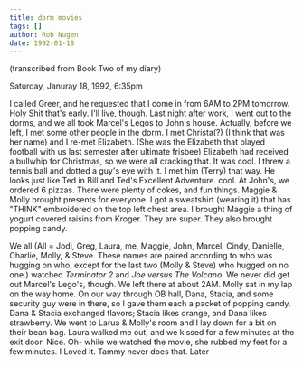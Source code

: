 ```yaml
---
title: dorm movies
tags: []
author: Rob Nugen
date: 1992-01-18
---
```


<p class=note>(transcribed from Book Two of my diary)</p>

<p class=date>Saturday, Januray 18, 1992, 6:35pm</p>

<p>I called Greer, and he requested that I come in from 6AM to 2PM
tomorrow.  Holy Shit that's early.  I'll live, though.  Last night
after work, I went out to the dorms, and we all took Marcel's Legos to
John's house.  Actually, before we left, I met some other people in
the dorm.  I met Christa(?) (I think that was her name) and I re-met
Elizabeth.  (She was the Elizabeth that played football with us last
semester after ultimate frisbee) Elizabeth had received a bullwhip for
Christmas, so we were all cracking that.  It was cool.  I threw a
tennis ball and dotted a guy's eye with it.  I met him (Terry) that
way.  He looks just like Ted in Bill and Ted's Excellent Adventure.
cool.  At John's, we ordered 6 pizzas.  There were plenty of cokes,
and fun things.  Maggie & Molly brought presents for everyone.  I got
a sweatshirt (wearing it) that has "THINK" embroidered on the top left
chest area.  I brought Maggie a thing of yogurt covered raisins from
Kroger.  They are super.  They also brought popping candy.

<p>We all (All = Jodi, Greg, Laura, me, Maggie, John, Marcel, Cindy,
Danielle, Charlie, Molly, & Steve.  These names are paired according
to who was hugging on who, except for the last two (Molly & Steve) who
hugged on no one.) watched <em>Terminator 2</em> and <em>Joe versus
The Volcano</em>.  We never did get out Marcel's Lego's, though.  We
left there at about 2AM. Molly sat in my lap on the way home.  On our
way through OB hall, Dana, Stacia, and some security guy were in
there, so I gave them each a packet of popping candy.  Dana & Stacia
exchanged flavors; Stacia likes orange, and Dana likes strawberry.  We
went to Larua & Molly's room and I lay down for a bit on their bean
bag.  Laura walked me out, and we kissed for a few minutes at the exit
door.  Nice.  Oh- while we watched the movie, she rubbed my feet for a
few minutes.  I Loved it.  Tammy never does that.  Later
